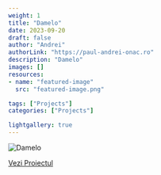 ```yaml
---
weight: 1
title: "Damelo"
date: 2023-09-20
draft: false
author: "Andrei"
authorLink: "https://paul-andrei-onac.ro"
description: "Damelo"
images: []
resources:
- name: "featured-image"
  src: "featured-image.png"

tags: ["Projects"]
categories: ["Projects"]

lightgallery: true
---
```


![Damelo](/image.webp)

[Vezi Proiectul](https://damelo.ro/)
